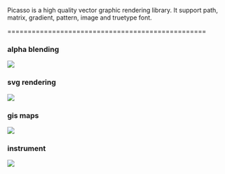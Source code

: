 Picasso is a high quality vector graphic rendering library. It support path, matrix, gradient, pattern, image and truetype font.

=================================================
### **alpha blending**
![](http://picasso-graphic.googlecode.com/files/flowers.png)

### **svg rendering**
![](http://picasso-graphic.googlecode.com/files/tiger.png)

### **gis maps**
![](http://picasso-graphic.googlecode.com/files/gis.png)

### **instrument**
![](http://picasso-graphic.googlecode.com/files/clock.png)


